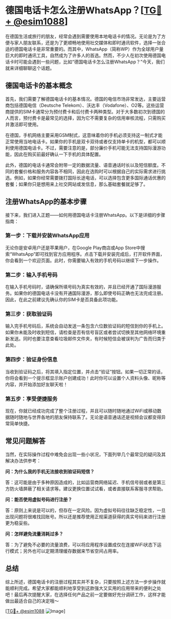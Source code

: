 # 德国电话卡怎么注册WhatsApp？[[TG💪+ @esim1088](https://t.me/s/esim1088)]

在德国生活或旅行的朋友，经常会遇到需要使用本地电话卡的情况。无论是为了方便与家人朋友联系，还是为了更顺畅地使用社交媒体和即时通讯软件，选择一张合适的德国电话卡是非常重要的。而其中，WhatsApp（简称WP）作为全球用户量巨大的即时通讯工具，自然成为了许多人的首选。然而，不少人在初次使用德国电话卡时可能会遇到一些问题，比如“德国电话卡怎么注册WhatsApp？”今天，我们就来详细聊聊这个话题。

## 德国电话卡的基本概念

首先，我们需要了解德国电话卡的基本情况。德国的电信市场非常发达，主要运营商包括德国电信（Deutsche Telekom）、沃达丰（Vodafone）、O2等。这些运营商提供的SIM卡通常分为预付费卡和后付费卡两种类型。对于大多数初次到德国的人而言，预付费卡是最常见的选择，因为它不需要复杂的信用审核流程，只需购买并激活即可使用。

在德国，手机网络主要采用GSM制式，这意味着你的手机必须支持这一制式才能正常使用当地电话卡。如果你的手机是双卡双待或者仅支持单卡的机型，都可以顺利使用德国电话卡。不过，需要注意的是，部分廉价手机可能无法支持国际漫游功能，因此在购买前最好确认一下手机的具体配置。

此外，德国的电话卡通常会附带一定的数据流量、语音通话时长以及短信额度。不同的套餐价格和服务内容各不相同，因此在选购时可以根据自己的实际需求进行挑选。例如，如果你经常需要拨打国际长途电话，可以选择包含更多国际通话优惠的套餐；如果你只是想用来上社交网站或发信息，那么基础套餐就足够了。

## 注册WhatsApp的基本步骤

接下来，我们进入正题——如何用德国电话卡注册WhatsApp。以下是详细的步骤指南：

### 第一步：下载并安装WhatsApp应用

无论你是安卓用户还是苹果用户，在Google Play商店或App Store中搜索“WhatsApp”即可找到官方应用程序。点击下载并安装完成后，打开软件界面，你会看到一个欢迎页面。此时，你需要输入有效的手机号码以继续下一步操作。

### 第二步：输入手机号码

在输入手机号码时，请确保所填号码为真实有效的，并且已经开通了国际漫游服务。如果你的德国电话卡没有开通国际漫游，那么即使号码正确也无法完成注册。因此，在此之前建议先确认你的SIM卡是否具备此项功能。

### 第三步：获取验证码

输入完手机号码后，系统会自动发送一条包含六位数验证码的短信到你的手机上。如果你未能及时收到短信，请检查是否有信号盲区或者尝试切换至其他网络环境重新发送。同时也要注意查看垃圾邮件文件夹，有时候短信会被误判为广告而归类于此处。

### 第四步：验证身份信息

当收到验证码之后，将其填入指定位置，并点击“验证”按钮。如果一切正常的话，你将会看到一个提示框显示账户创建成功！此时你可以设置个人资料头像、昵称等内容，并开始添加好友聊天啦！

### 第五步：享受便捷服务

现在，你就已经成功完成了整个注册过程，并且可以随时随地通过WiFi或移动数据随时随地与世界各地的朋友保持联系了。无论是语音通话还是视频会议都变得异常简单快捷。

## 常见问题解答

当然，在实际操作过程中难免会出现一些小状况，下面列举几个最常见的疑问及其解决办法供参考：

**问：为什么我的手机无法接收到验证码短信？**

答：这可能是由于多种原因造成的，比如运营商网络延迟、手机信号弱或者是第三方防火墙屏蔽了相关请求等。建议更换位置试试看，或者直接联系客服寻求帮助。

**问：能否使用虚拟号码进行注册？**

答：原则上来说是可以的，但存在一定风险。因为虚拟号码往往缺乏稳定性，一旦出现问题将很难找回账号。所以还是推荐使用正规渠道获得的真实号码来进行注册更为稳妥些。

**问：怎样避免流量消耗过多？**

答：为了避免不必要的流量浪费，可以将应用程序设置成仅在连接WiFi状态下运行模式；另外也可以定期清理缓存数据来节省空间占用率。

## 总结

综上所述，德国电话卡的注册过程其实并不复杂，只要按照上述方法一步步操作就能顺利完成。希望大家都能顺利地享受到这款强大又实用的应用带来的便利之处吧！最后再次提醒大家，在选择任何产品之前一定要做好充分调研工作，这样才能做出最适合自己的决定哦～

[[TG💪+ @esim1088](https://t.me/s/esim1088) ![Image](https://i.postimg.cc/4NQfJmqS/Snipaste-2025-05-13-00-14-12.png)]